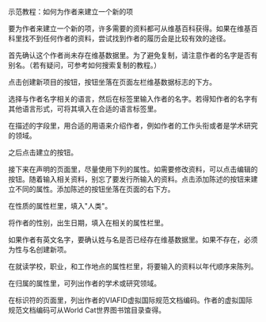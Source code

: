 示范教程：如何为作者来建立一个新的项

要为作者来建立一个新的项，许多需要的资料都可从维基百科获得。如果在维基百科里找不到任何作者的资料，尝试找到作者的履历会是比较有效的途径。

首先确认这个作者尚未存在维基数据里。为了避免复制，请注意作者的名字是否有别名。（若有疑问，可参考如何搜索复制的教程。）

点击创建新项目的按钮，按钮坐落在页面左栏维基数据标志的下方。

选择与作者名字相关的语言，然后在标签里输入作者的名字。若得知作者的名字有其他语言形式，可将其填入在合适的语言标签里。

在描述的字段里，用合适的用语来介绍作者，例如作者的工作头衔或者是学术研究的领域。

之后点击建立的按钮。

接下来在声明的页面里，尽量使用下列的属性。如需要修改资料，可以点击编辑的按钮。随着输入相关资料，别忘了要发行所输入的资料。点击添加陈述的按钮来建立不同的属性。添加陈述的按钮坐落在页面的右下方。

在性质的属性栏里，填入&quot;人类&quot;。

将作者的性别，出生日期，填入在相关的属性栏里。

如果作者有英文名字，要确认姓与名是否已经存在维基数据里。如果不存在，必须为性与名创建新项。

在就读学校，职业，和工作地点的属性栏里，将要输入的资料以年代顺序来陈列。

在归属的属性里，可列出作者的学术或研究领域。

在标识符的页面里，列出作者的VIAFID虚拟国际规范文档编码。作者的虚拟国际规范文档编码可从World Cat世界图书馆目录查得。